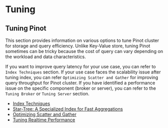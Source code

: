 # Tuning

## Tuning Pinot

This section provides information on various options to tune Pinot cluster for storage and query efficiency. Unlike Key-Value store, tuning Pinot sometimes can be tricky because the cost of query can vary depending on the workload and data characteristics.

If you want to improve query latency for your use case, you can refer to `Index Techniques` section. If your use case faces the scalability issue after tuning index, you can refer `Optimizing Scatter and Gather` for improving query throughput for Pinot cluster. If you have identified a performance issue on the specific component \(broker or server\), you can refer to the `Tuning Broker` or `Tuning Server` section.

* [Index Techniques](https://pinot.readthedocs.io/en/latest/index_techniques.html)
* [Star-Tree: A Specialized Index for Fast Aggregations](https://pinot.readthedocs.io/en/latest/star-tree/star-tree.html)
* [Optimizing Scatter and Gather](https://pinot.readthedocs.io/en/latest/tuning_scatter_and_gather.html)
* [Tuning Realtime Performance](https://pinot.readthedocs.io/en/latest/tuning_realtime_performance.html) 

